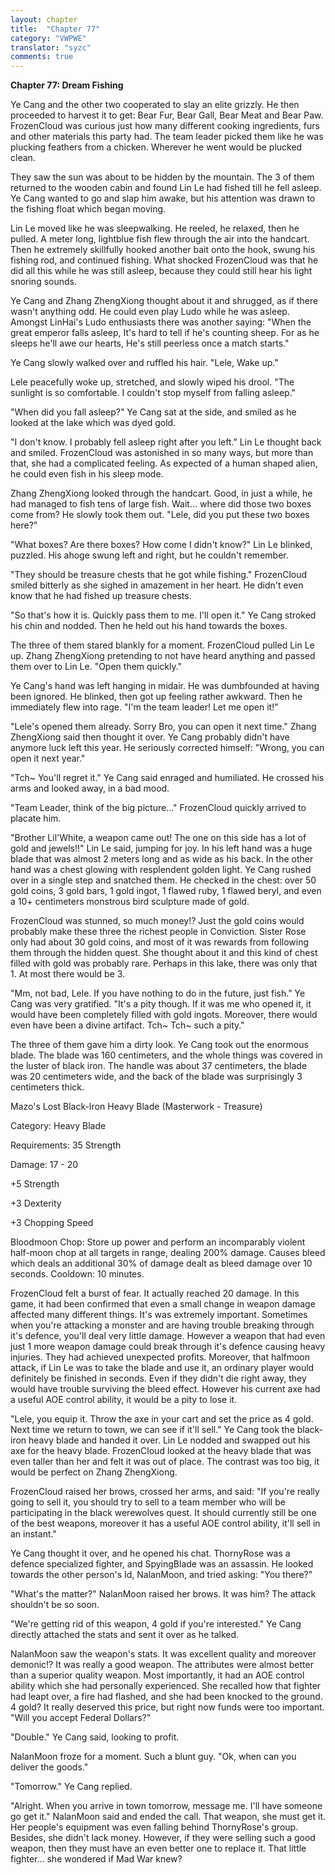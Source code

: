 ```yaml
---
layout: chapter
title:  "Chapter 77"
category: "VWPWE"
translator: "syzc"
comments: true
---
```


**Chapter 77: Dream Fishing**
 
Ye Cang and the other two cooperated to slay an elite grizzly. He then proceeded to harvest it to get: Bear Fur, Bear Gall, Bear Meat and Bear Paw. FrozenCloud was curious just how many different cooking ingredients, furs and other materials this party had. The team leader picked them like he was plucking feathers from a chicken. Wherever he went would be plucked clean.
 
They saw the sun was about to be hidden by the mountain. The 3 of them returned to the wooden cabin and found Lin Le had fished till he fell asleep. Ye Cang wanted to go and slap him awake, but his attention was drawn to the fishing float which began moving.
 
Lin Le moved like he was sleepwalking. He reeled, he relaxed, then he pulled. A meter long, lightblue fish flew through the air into the handcart. Then he extremely skillfully hooked another bait onto the hook, swung his fishing rod, and continued fishing. What shocked FrozenCloud was that he did all this while he was still asleep, because they could still hear his light snoring sounds.
 
Ye Cang and Zhang ZhengXiong thought about it and shrugged, as if there wasn't anything odd. He could even play Ludo while he was asleep. Amongst LinHai's Ludo enthusiasts there was another saying: "When the great emperor falls asleep, It's hard to tell if he's counting sheep. For as he sleeps he'll awe our hearts, He's still peerless once a match starts."
 
Ye Cang slowly walked over and ruffled his hair. "Lele, Wake up."
 
Lele peacefully woke up, stretched, and slowly wiped his drool. "The sunlight is so comfortable. I couldn't stop myself from falling asleep."
 
"When did you fall asleep?" Ye Cang sat at the side, and smiled as he looked at the lake which was dyed gold.
 
"I don't know. I probably fell asleep right after you left." Lin Le thought back and smiled. FrozenCloud was astonished in so many ways, but more than that, she had a complicated feeling. As expected of a human shaped alien, he could even fish in his sleep mode.
 
Zhang ZhengXiong looked through the handcart. Good, in just a while, he had managed to fish tens of large fish. Wait... where did those two boxes come from? He slowly took them out. "Lele, did you put these two boxes here?"
 
"What boxes? Are there boxes? How come I didn't know?" Lin Le blinked, puzzled. His ahoge swung left and right, but he couldn't remember.
 
"They should be treasure chests that he got while fishing." FrozenCloud smiled bitterly as she sighed in amazement in her heart. He didn't even know that he had fished up treasure chests.
 
"So that's how it is. Quickly pass them to me. I'll open it." Ye Cang stroked his chin and nodded. Then he held out his hand towards the boxes.
 
The three of them stared blankly for a moment. FrozenCloud pulled Lin Le up. Zhang ZhengXiong pretending to not have heard anything and passed them over to Lin Le. "Open them quickly."
 
Ye Cang's hand was left hanging in midair. He was dumbfounded at having been ignored. He blinked, then got up feeling rather awkward. Then he immediately flew into rage. "I'm the team leader! Let me open it!"
 
"Lele's opened them already. Sorry Bro, you can open it next time." Zhang ZhengXiong said then thought it over. Ye Cang probably didn't have anymore luck left this year. He seriously corrected himself: "Wrong, you can open it next year."
 
"Tch~ You'll regret it." Ye Cang said enraged and humiliated. He crossed his arms and looked away, in a bad mood.
 
"Team Leader, think of the big picture..." FrozenCloud quickly arrived to placate him.
 
"Brother Lil'White, a weapon came out! The one on this side has a lot of gold and jewels!!" Lin Le said, jumping for joy. In his left hand was a huge blade that was almost 2 meters long and as wide as his back. In the other hand was a chest glowing with resplendent golden light. Ye Cang rushed over in a single step and snatched them. He checked in the chest: over 50 gold coins, 3 gold bars, 1 gold ingot, 1 flawed ruby, 1 flawed beryl, and even a 10+ centimeters monstrous bird sculpture made of gold.
 
FrozenCloud was stunned, so much money!? Just the gold coins would probably make these three the richest people in Conviction. Sister Rose only had about 30 gold coins, and most of it was rewards from following them through the hidden quest. She thought about it and this kind of chest filled with gold was probably rare. Perhaps in this lake, there was only that 1. At most there would be 3.
 
"Mm, not bad, Lele. If you have nothing to do in the future, just fish."  Ye Cang was very gratified. "It's a pity though. If it was me who opened it, it would have been completely filled with gold ingots. Moreover, there would even have been a divine artifact. Tch~ Tch~ such a pity."
 
The three of them gave him a dirty look. Ye Cang took out the enormous blade. The blade was 160 centimeters, and the whole things was covered in the luster of black iron. The handle was about 37 centimeters, the blade was 20 centimeters wide, and the back of the blade was surprisingly 3 centimeters thick.
 
Mazo's Lost Black-Iron Heavy Blade (Masterwork - Treasure)
 
Category: Heavy Blade
 
Requirements: 35 Strength
 
Damage: 17 - 20
 
+5 Strength
 
+3 Dexterity
 
+3 Chopping Speed
 
Bloodmoon Chop: Store up power and perform an incomparably violent half-moon chop at all targets in range, dealing 200% damage. Causes bleed which deals an additional 30% of damage dealt as bleed damage over 10 seconds. Cooldown: 10 minutes.
 
FrozenCloud felt a burst of fear. It actually reached 20 damage. In this game, it had been confirmed that even a small change in weapon damage affected many different things. It's was extremely important. Sometimes when you're attacking a monster and are having trouble breaking through it's defence, you'll deal very little damage. However a weapon that had even just 1 more weapon damage could break through it's defence causing heavy injuries. They had achieved unexpected profits. Moreover, that halfmoon attack, if Lin Le was to take the blade and use it, an ordinary player would definitely be finished in seconds. Even if they didn't die right away, they would have trouble surviving the bleed effect. However his current axe had a useful AOE control ability, it would be a pity to lose it.
 
"Lele, you equip it. Throw the axe in your cart and set the price as 4 gold. Next time we return to town, we can see if it'll sell." Ye Cang took the black-iron heavy blade and handed it over. Lin Le nodded and swapped out his axe for the heavy blade. FrozenCloud looked at the heavy blade that was even taller than her and felt it was out of place. The contrast was too big, it would be perfect on Zhang ZhengXiong.
 
FrozenCloud raised her brows, crossed her arms, and said: "If you're really going to sell it, you should try to sell to a team member who will be participating in the black werewolves quest. It should currently still be one of the best weapons, moreover it has a useful AOE control ability, it'll sell in an instant."
 
Ye Cang thought it over, and he opened his chat. ThornyRose was a defence specialized fighter, and SpyingBlade was an assassin. He looked towards the other person's Id, NalanMoon, and tried asking: "You there?" 
 
"What's the matter?" NalanMoon raised her brows. It was him? The attack shouldn't be so soon.
 
"We're getting rid of this weapon, 4 gold if you're interested." Ye Cang directly attached the stats and sent it over as he talked.
 
NalanMoon saw the weapon's stats. It was excellent quality and moreover demonic!? It was really a good weapon. The attributes were almost better than a superior quality weapon. Most importantly, it had an AOE control ability which she had personally experienced. She recalled how that fighter had leapt over, a fire had flashed, and she had been knocked to the ground. 4 gold? It really deserved this price, but right now funds were too important. "Will you accept Federal Dollars?"
 
"Double." Ye Cang said, looking to profit.
 
NalanMoon froze for a moment. Such a blunt guy. "Ok, when can you deliver the goods."
 
"Tomorrow." Ye Cang replied.
 
"Alright. When you arrive in town tomorrow, message me. I'll have someone go get it." NalanMoon said and ended the call. That weapon, she must get it. Her people's equipment was even falling behind ThornyRose's group. Besides, she didn't lack money. However, if they were selling such a good weapon, then they must have an even better one to replace it. That little fighter... she wondered if Mad War knew?
